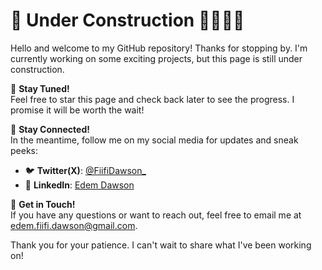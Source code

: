 # 🚧 Under Construction 👷‍♂️👷‍♀️

Hello and welcome to my GitHub repository! Thanks for stopping by. I'm currently working on some exciting projects, but this page is still under construction.

🔨 **Stay Tuned!**  
Feel free to star this page and check back later to see the progress. I promise it will be worth the wait!

📢 **Stay Connected!**  
In the meantime, follow me on my social media for updates and sneak peeks:

- 🐦 **Twitter(X)**: [@FiifiDawson_](https://x.com/FiifiDawson_)
- 💼 **LinkedIn**: [Edem Dawson](https://www.linkedin.com/in/edem-dawson/)

📧 **Get in Touch!**  
If you have any questions or want to reach out, feel free to email me at [edem.fiifi.dawson@gmail.com](mailto:edem.fiifi.dawson@gmail.com).

Thank you for your patience. I can't wait to share what I've been working on!



